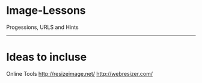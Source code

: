 # Image-Lessons
Progessions, URLS and Hints



---

# Ideas to incluse
Online Tools
http://resizeimage.net/
http://webresizer.com/

